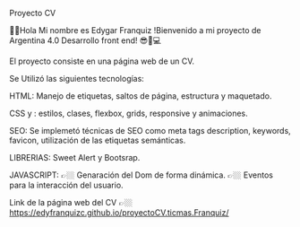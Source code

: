 Proyecto CV

🖖🏼Hola Mi nombre es Edygar Franquiz
!Bienvenido a mi proyecto de Argentina 4.0 Desarrollo front end! 😎🤍💻

El proyecto consiste en una página web de un CV. 

Se Utilizó las siguientes tecnologías:

HTML: Manejo de etiquetas, saltos de página, estructura y maquetado.

CSS y : estilos, clases, flexbox, grids, responsive y animaciones.

SEO: Se implemetó técnicas de SEO como meta tags description, keywords, favicon, utilización de las etiquetas semánticas.

LIBRERIAS: Sweet Alert y Bootsrap.

JAVASCRIPT: 
👉🏼 Genaración del Dom de forma dinámica. 
👉🏼 Eventos para la interacción del usuario.





Link de la página web del CV
👉🏼https://edyfranquizc.github.io/proyectoCV.ticmas.Franquiz/
